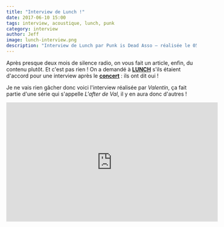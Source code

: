 ```yaml
---
title: "Interview de Lunch !"
date: 2017-06-10 15:00
tags: interview, acoustique, lunch, punk
category: interview
author: Jeff
image: lunch-interview.png
description: "Interview de Lunch par Punk is Dead Asso — réalisée le 05 Mai 2017"
---
```


Après presque deux mois de silence radio, on vous fait un article, enfin, du contenu plutôt. Et c'est pas rien !
On a demandé à [**LUNCH**](https://www.facebook.com/lunchlunch/) s'ils étaient d'accord pour une interview après le [**concert**](/2017/04/18/lunch-a-antibes-le-vendredi-05-mai) : ils ont dit oui !

Je ne vais rien gâcher donc voici l'interview réalisée par *Valentin*, ça fait partie d'une série qui s'appelle *L'after de Val*, il y en aura donc d'autres !

<iframe width="560" height="315" src="https://www.youtube-nocookie.com/embed/ZX0RBBySCEw?rel=0" frameborder="0" allowfullscreen></iframe>
